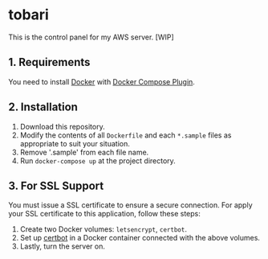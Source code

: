 # tobari

This is the control panel for my AWS server. [WIP]

## 1. Requirements

You need to install [Docker](https://www.docker.com) with [Docker Compose Plugin](https://docs.docker.com/compose/install/).

## 2. Installation

1. Download this repository.
2. Modify the contents of all `Dockerfile` and each `*.sample` files as appropriate to suit your situation.
3. Remove '.sample' from each file name.
4. Run `docker-compose up` at the project directory.

## 3. For SSL Support

You must issue a SSL certificate to ensure a secure connection. For apply your SSL certificate to this application, follow these steps:

1. Create two Docker volumes: `letsencrypt`, `certbot`.
2. Set up [certbot](https://certbot.eff.org/) in a Docker container connected with the above volumes.
3. Lastly, turn the server on.